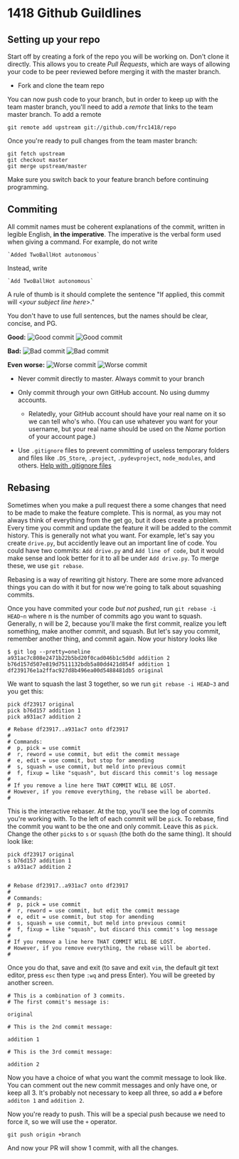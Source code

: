 # 1418 Github Guildlines

## Setting up your repo
Start off by creating a fork of the repo you will be working on. Don't clone it directly. This allows you to create *Pull Requests*, which are ways of allowing your code to be peer reviewed before merging it with the master branch. 

  * Fork and clone the team repo

You can now push code to your branch, but in order to keep up with the team master branch, you'll need to add a *remote* that links to the team master branch. To add a remote

`git remote add upstream git://github.com/frc1418/repo`

Once you're ready to pull changes from the team master branch:

```
git fetch upstream
git checkout master
git merge upstream/master
```

Make sure you switch back to your feature branch before continuing programming.

## Commiting
All commit names must be coherent explanations of the commit, written in legible English, **in the imperative**. The imperative is the verbal form used when giving a command. For example, do not write
	
    `Added TwoBallHot autonomous`
 
Instead, write
 	
    `Add TwoBallHot autonomous`

A rule of thumb is it should complete the sentence "If applied, this commit will <*your subject line here*>."
    
You don't have to use full sentences, but the names should be clear, concise, and PG.

**Good:**
![Good commit](images/commit2.png)
![Good commit](images/commit5.png)

**Bad:**
![Bad commit](images/commit3.png)
![Bad commit](images/commit6.png)

**Even worse:**
![Worse commit](images/commit1.png)
![Worse commit](images/commit4.png)

* Never commit directly to master. Always commit to your branch

    
* Only commit through your own GitHub account. No using dummy accounts.
    * Relatedly, your GitHub account should have your real name on it so we can tell who's who. (You can use whatever you want for your username, but your real name should be used on the _Name_ portion of your account page.)
* Use `.gitignore` files to prevent committing of useless temporary folders and files like `.DS_Store`, `.project`, `.pydevproject`, `node_modules`, and others. [Help with .gitignore files](https://help.github.com/articles/ignoring-files)

## Rebasing
Sometimes when you make a pull request there a some changes that need to be made to make the feature complete. This is normal, as you may not always think of everything from the get go, but it does create a problem. Every time you commit and update the feature it will be added to the commit history. This is generally not what you want. For example, let's say you create `drive.py`, but accidently leave out an important line of code. You could have two commits: `Add drive.py` and `Add line of code`, but it would make sense and look better for it to all be under `Add drive.py`. To merge these, we use `git rebase`.

Rebasing is a way of rewriting git history. There are some more advanced things you can do with it but for now we're going to talk about squashing commits. 

Once you have commited your code *but not pushed*, run `git rebase -i HEAD~n` where n is the number of commits ago you want to squash. Generally, n will be 2, because you'll make the first commit, realize you left something, make another commit, and squash. But let's say you commit, remember another thing, and commit again. Now your history looks like

```
$ git log --pretty=oneline
a931ac7c808e2471b22b5bd20f0cad046b1c5d0d addition 2
b76d157d507e819d7511132bdb5a80dd421d854f addition 1
df239176e1a2ffac927d8b496ea00d5488481db5 original
```
We want to squash the last 3 together, so we run `git rebase -i HEAD~3` and you get this:

```
pick df23917 original
pick b76d157 addition 1
pick a931ac7 addition 2

# Rebase df23917..a931ac7 onto df23917
#
# Commands:
#  p, pick = use commit
#  r, reword = use commit, but edit the commit message
#  e, edit = use commit, but stop for amending
#  s, squash = use commit, but meld into previous commit
#  f, fixup = like "squash", but discard this commit's log message
#
# If you remove a line here THAT COMMIT WILL BE LOST.
# However, if you remove everything, the rebase will be aborted.
#
``` 

This is the interactive rebaser. At the top, you'll see the log of commits you're working with. To the left of each commit will be `pick`. To rebase, find the commit you want to be the one and only commit. Leave this as `pick`. Change the other `pick`s to `s` or `squash` (the both do the same thing). It should look like:

```
pick df23917 original
s b76d157 addition 1
s a931ac7 addition 2


# Rebase df23917..a931ac7 onto df23917
#
# Commands:
#  p, pick = use commit
#  r, reword = use commit, but edit the commit message
#  e, edit = use commit, but stop for amending
#  s, squash = use commit, but meld into previous commit
#  f, fixup = like "squash", but discard this commit's log message
#
# If you remove a line here THAT COMMIT WILL BE LOST.
# However, if you remove everything, the rebase will be aborted.
#
``` 
Once you do that, save and exit (to save and exit `vim`, the default git text editor, press `esc` then type `:wq` and press Enter). You will be greeted by another screen. 

```
# This is a combination of 3 commits.
# The first commit's message is:

original

# This is the 2nd commit message:

addition 1

# This is the 3rd commit message:

addition 2
```

Now you have a choice of what you want the commit message to look like. You can comment out the new commit messages and only have one, or keep all 3. It's probably not necessary to keep all three, so add a `#` before `additon 1` and `addition 2`.

Now you're ready to push. This will be a special push because we need to force it, so we will use the `+` operator. 

`git push origin +branch`

And now your PR will show 1 commit, with all the changes.
